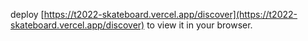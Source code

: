 deploy [https://t2022-skateboard.vercel.app/discover](https://t2022-skateboard.vercel.app/discover) to view it in your browser.
